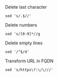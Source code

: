 Delete last character

```
sed 's/.$//'
```

Delete numbers

```
sed 's/[0-9]*//g
```

Delete empty lines

```
sed '/^$/d'
```

Transform URL in FQDN

```
sed 's/https\?:\/\///'
```
